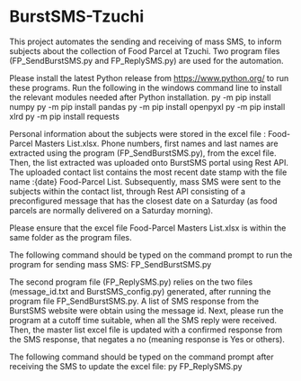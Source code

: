 # BurstSMS-Tzuchi
This project automates the sending and receiving of mass SMS, to inform subjects about the collection of Food Parcel at Tzuchi. Two program files (FP_SendBurstSMS.py and FP_ReplySMS.py) are used for the automation. 

Please install the latest Python release from https://www.python.org/ to run these programs.
Run the following in the windows command line to install the relevant modules needed after Python installation.
py -m pip install numpy
py -m pip install pandas
py -m pip install openpyxl
py -m pip install xlrd
py -m pip install requests

Personal information about the subjects were stored in the excel file : Food-Parcel Masters List.xlsx. Phone numbers, first names and last names are extracted using the program (FP_SendBurstSMS.py), from the excel file. Then, the list extracted was uploaded onto BurstSMS portal using Rest API. The uploaded contact list contains the most recent date stamp with the file name :{date} Food-Parcel List. Subsequently, mass SMS were sent to the subjects within the contact list, through Rest API consisting of a preconfigured message that has the closest date on a Saturday (as food parcels are normally delivered on a Saturday morning). 

Please ensure that the excel file Food-Parcel Masters List.xlsx is within the same folder as the program files.

The following command should be typed on the command prompt to run the program for sending mass SMS: FP_SendBurstSMS.py

The second program file (FP_ReplySMS.py) relies on the two files (message_id.txt and BurstSMS_config.py) generated, after running the program file FP_SendBurstSMS.py.
A list of SMS response from the BurstSMS website were obtain using the message id. Next, please run the program at a cutoff time suitable, when all the SMS reply were received. Then, the master list excel file is updated with a confirmed response from the SMS response, that negates a no (meaning response is Yes or others).

The following command should be typed on the command prompt after receiving the SMS to update the excel file: py FP_ReplySMS.py